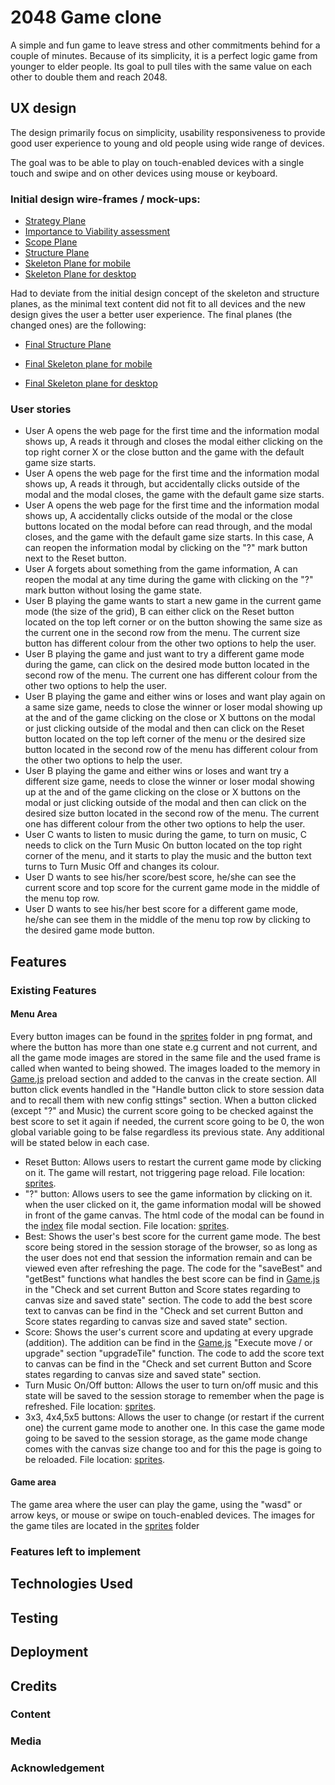 # **2048 Game clone**

A simple and fun game to leave stress and other commitments behind for a couple of minutes. Because of its simplicity, it is a perfect logic game from younger to elder people. Its goal to pull tiles with the same value on each other to double them and reach 2048.

## UX design

The design primarily focus on simplicity, usability responsiveness to provide good user experience to young and old people using wide range of devices.

The goal was to be able to play on touch-enabled devices with a single touch and swipe and on other devices using mouse or keyboard.

### Initial design wire-frames / mock-ups:

- [Strategy Plane](assets/documentation/strategyPlane.pdf)
- [Importance to Viability assessment](assets/documentation/ImportancetoViability.pdf)
- [Scope Plane](assets/documentation/ScopePlane.pdf)
- [Structure Plane](assets/documentation/StructurePlane.pdf)
- [Skeleton Plane for mobile](assets/documentation/SkeletonPlaneMobile.pdf)
- [Skeleton Plane for desktop](assets/documentation/SkeletonPlaneDesktop.pdf)

Had to deviate from the initial design concept of the skeleton and structure planes, as the minimal text content did not fit to all devices and the new design gives the user a better user experience. The final planes (the changed ones) are the following:

- [Final Structure Plane](assets/documentation/FinalStructurePlane.pdf)
- [Final Skeleton plane for mobile](assets/documentation/FinalSkeletonMobile.pdf)

- [Final Skeleton plane for desktop](assets/documentation/FinalSkeletonDesktop.pdf) 

### User stories

- User A opens the web page for the first time and the information modal shows up, A reads it through and closes the modal either clicking on the top right corner X  or the close button and the game with the default game size starts.
- User A opens the web page for the first time and the information modal shows up, A reads it through, but accidentally clicks outside of the modal and the modal closes, the game with the default game size starts.
- User A opens the web page for the first time and the information modal shows up, A accidentally clicks outside of the modal  or the close buttons  located on the modal before can read through, and the modal closes, and the game with the default game size starts. In this case, A can reopen the information modal by clicking on the "?" mark button next to the Reset button.
- User A forgets about something from the game information, A can reopen the modal at any time during the game with clicking on the "?" mark button without losing the game state.
- User B playing the game wants to start a new game in the current game mode (the size of the grid), B can either click on the Reset button located on the top left corner or on the button showing the same size as the current one in the second row from the menu. The current size button has different colour from the other two options to help the user.
- User B playing the game and just want to try a different game mode during the game, can click on the desired mode button located in the second row of the menu. The current one has different colour from the other two options to help the user.
- User B playing the game and either wins or loses and want play again on a same size game, needs to close the winner or loser modal showing up at the and of the game clicking on the close or X buttons on the modal or just clicking outside of the modal and then can click on the Reset button located on the top left corner of the menu or the desired size button located in the second row of the menu has different colour from the other two options to help the user.
- User B playing the game and either wins or loses and want try a different size game, needs to close the winner or loser modal showing up at the and of the game clicking on the close or X buttons on the modal or just clicking outside of the modal and then can click on the desired size button located in the second row of the menu. The current one has different colour from the other two options to help the user.
- User C wants to listen to music during the game, to turn on music, C needs to click on the Turn Music On button located on the top right corner of the menu, and it starts to play the music and the  button text turns to Turn Music Off and changes its colour.
- User D wants to see his/her score/best score, he/she can see the current score and top score for the current game mode in the middle of the menu top row. 
- User D wants to see his/her best score for a different game mode, he/she can see them in the middle of the menu top row by clicking to the desired game mode button.

## Features

### Existing Features

#### Menu Area

Every button images can be found in the [sprites](assets/sprites) folder in png format, and where the button has more than one state e.g current and not current, and all the game mode images are stored in the same file and the used frame is called when wanted to being showed. The images loaded to the memory in [Game.js](src/Game.js) preload section and added to the canvas in the create section. All button click events handled in the "Handle button click to store session data and to recall them with new config sttings" section. When a button clicked (except "?" and Music) the current score going to be checked against the best score to set it again if needed, the current score going to be 0, the won global variable going to be false regardless its previous state. Any additional will be stated below in each case.

- Reset Button: Allows users to restart the current game mode by clicking on it. The game will restart, not triggering page reload. File location: [sprites](assets/sprites/resetBtn.png).
- "?" button: Allows users to see the game information by clicking on it. when the user clicked on it, the game information modal will be showed in front of the game canvas. The html code of the modal can be found in the [index](index.html) file modal section. File location: [sprites](assets/sprites/infoBtn.png).
- Best: Shows the user's best score for the current game mode. The best score being stored in the session storage of the browser, so as long as the user does not end that session the information remain and can be viewed even after refreshing the page. The code for the "saveBest" and "getBest" functions what handles the best score can be find in [Game.js](src/Game.js) in the "Check and set current Button and Score states regarding to canvas size and saved state" section. The code to add the best score text to canvas can be find in the "Check and set current Button and Score states regarding to canvas size and saved state" section.
- Score:  Shows the user's current score and updating at every upgrade (addition). The addition can be find in the  [Game.js](src/Game.js) "Execute move / or upgrade" section "upgradeTile" function.  The code to add the score text to canvas can be find in the "Check and set current Button and Score states regarding to canvas size and saved state" section.
- Turn Music On/Off button: Allows the user to turn on/off music and this state will be saved to the session storage to remember when the page is refreshed. File location: [sprites](assets/sprites/musicBtns.png).
- 3x3, 4x4,5x5 buttons: Allows the user to change (or restart if the current one) the current game mode to another one. In this case the game mode going to be saved to the session storage, as the game mode change comes with the canvas size change too and for this the page is going to be reloaded. File location: [sprites](assets/sprites/sizeBtns.png).

#### Game area

The game area where the user can play the game, using the "wasd" or arrow keys, or mouse or swipe on touch-enabled devices. The images for the game tiles are located in the [sprites](assets/sprites/tiles.png) folder 



### Features left to implement

## Technologies Used

## Testing

## Deployment

## Credits

### Content

### Media

### Acknowledgement